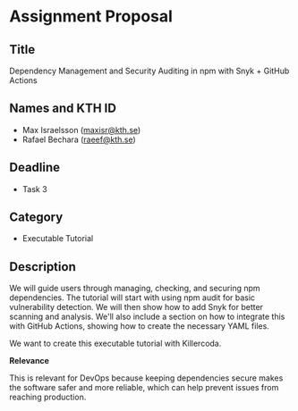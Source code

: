 # Assignment Proposal

## Title

Dependency Management and Security Auditing in npm with Snyk + GitHub Actions

## Names and KTH ID

- Max Israelsson (maxisr@kth.se)
- Rafael Bechara (raeef@kth.se)

## Deadline

- Task 3

## Category

- Executable Tutorial

## Description

We will guide users through managing, checking, and securing npm dependencies. The tutorial will start with using npm audit for basic vulnerability detection. We will then show how to add Snyk for better scanning and analysis. We'll also include a section on how to integrate this with GitHub Actions, showing how to create the necessary YAML files.

We want to create this executable tutorial with Killercoda.

**Relevance**

This is relevant for DevOps because keeping dependencies secure makes the software safer and more reliable, which can help prevent issues from reaching production.